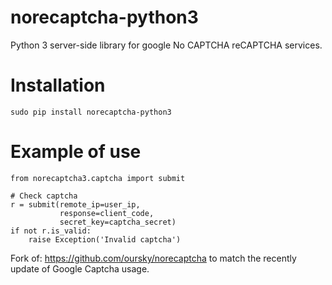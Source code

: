 # norecaptcha-python3
 Python 3 server-side library for google No CAPTCHA reCAPTCHA services.

Installation
==============
    sudo pip install norecaptcha-python3

Example of use
==============
    from norecaptcha3.captcha import submit
    
    # Check captcha
    r = submit(remote_ip=user_ip,
               response=client_code,
               secret_key=captcha_secret)
    if not r.is_valid:
        raise Exception('Invalid captcha')

Fork of: https://github.com/oursky/norecaptcha
to match the recently update of Google Captcha usage.
